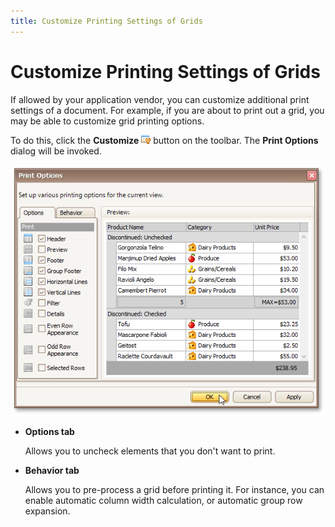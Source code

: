 ```yaml
---
title: Customize Printing Settings of Grids
---
```

# Customize Printing Settings of Grids
If allowed by your application vendor, you can customize additional print settings of a document. For example, if you are about to print out a grid, you may be able to customize grid printing options.

To do this, click the **Customize** ![previewButtonCustomize](../../../../images/img7442.png) button on the toolbar. The **Print Options** dialog will be invoked.

![PreviewPrintableEditorGrid](../../../../images/img7444.png)
* **Options tab**
	
	Allows you to uncheck elements that you don't want to print.
* **Behavior tab**
	
	Allows you to pre-process a grid before printing it. For instance, you can enable automatic column width calculation, or automatic group row expansion.